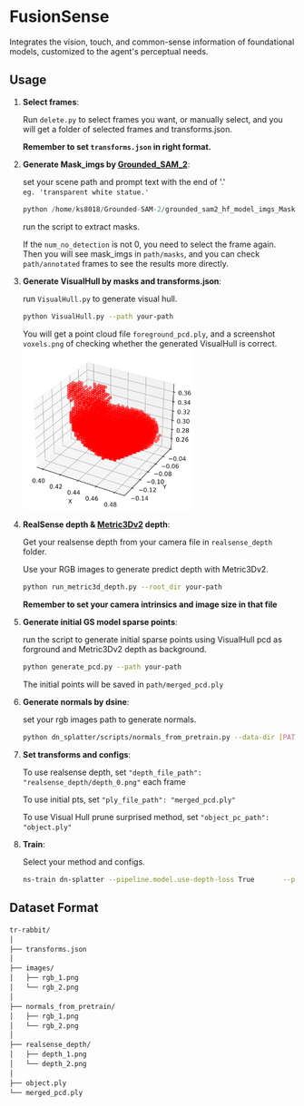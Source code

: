 # FusionSense
Integrates the vision, touch, and common-sense information of foundational models, customized to the agent's perceptual needs.

## Usage

1. **Select frames**:  

    Run `delete.py` to select frames you want, or manually select, and you will get a folder of selected frames and transforms.json.  

    **Remember to set `transforms.json` in right format.**

2. **Generate Mask_imgs by [Grounded_SAM_2](https://github.com/IDEA-Research/Grounded-SAM-2)**:   

    set your scene path and prompt text with the end of '.'   
    `eg. 'transparent white statue.'`   

    ```python   
    python /home/ks8018/Grounded-SAM-2/grounded_sam2_hf_model_imgs_MaskExtract.py   
    ```   
    run the script to extract masks.   

    If the `num_no_detection` is not 0, you need to select the frame again. Then you will see mask_imgs in `path/masks`, and you can check `path/annotated` frames to see the results more directly.   
    
3. **Generate VisualHull by masks and transforms.json**:  

    run `VisualHull.py` to generate visual hull.  
    ```bash  
    python VisualHull.py --path your-path  
    ```
    
    You will get a point cloud file `foreground_pcd.ply`, and a screenshot `voxels.png` of checking whether the generated VisualHull is correct.    
    <img src="assets/voxels.png" width="300">

4. **RealSense depth & [Metric3Dv2](https://github.com/YvanYin/Metric3D) depth**:  

    Get your realsense depth from your camera file in `realsense_depth` folder.  

    Use your RGB images to generate predict depth with Metric3Dv2.  
    ```bash
    python run_metric3d_depth.py --root_dir your-path
    ```
    **Remember to set your camera intrinsics and image size in that file**   

5. **Generate initial GS model sparse points**:  

    run the script to generate initial sparse points using VisualHull pcd as forground and Metric3Dv2 depth as background.    
    ```bash
    python generate_pcd.py --path your-path   
    ```

    The initial points will be saved in `path/merged_pcd.ply`  

6. **Generate normals by dsine**:

    set your rgb images path to generate normals.  
    ```bash
    python dn_splatter/scripts/normals_from_pretrain.py --data-dir [PATH_TO_DATA] --model-type dsine  
    ```

7. **Set transforms and configs**:

    To use realsense depth, set `"depth_file_path": "realsense_depth/depth_0.png"` each frame     

    To use initial pts, set `"ply_file_path": "merged_pcd.ply"`     

    To use Visual Hull prune surprised method, set `"object_pc_path": "object.ply"`    

8. **Train**:

    Select your method and configs.
    ```bash
    ns-train dn-splatter --pipeline.model.use-depth-loss True       --pipeline.model.normal-lambda 0.4      --pipeline.model.sensor-depth-lambda 0.2    --pipeline.model.use-depth-smooth-loss True    --pipeline.model.use-normal-loss True  --pipeline.model.normal-supervision mono  --pipeline.model.random_init False normal-nerfstudio  --data your-path  --load-pcd-normals True --load-3D-points True  --normal-format opencv
    ```

## Dataset Format
```bash
tr-rabbit/
│
├── transforms.json
│
├── images/
│   ├── rgb_1.png
│   └── rgb_2.png
│
├── normals_from_pretrain/
│   ├── rgb_1.png
│   └── rgb_2.png
│
├── realsense_depth/
│   ├── depth_1.png
│   └── depth_2.png
│
├── object.ply
└── merged_pcd.ply
```

